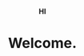 <strong> HI </strong>
<html>

<head>

<style>
h1 {text-align: center;}
p {text-align: center;}
</style>

<title> awesome website </title>

</head>

<body>
<h1> <strong>Welcome.</strong> </h1>
</body>
